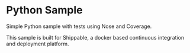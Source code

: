 Python Sample
==============

Simple Python sample with tests using Nose and Coverage.

This sample is built for Shippable, a docker based continuous integration and deployment platform.
